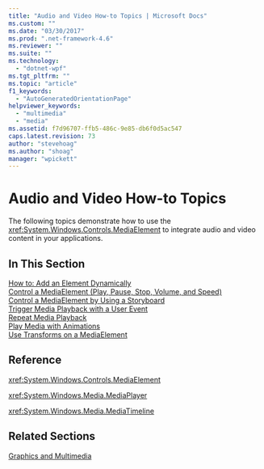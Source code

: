 ```yaml
---
title: "Audio and Video How-to Topics | Microsoft Docs"
ms.custom: ""
ms.date: "03/30/2017"
ms.prod: ".net-framework-4.6"
ms.reviewer: ""
ms.suite: ""
ms.technology: 
  - "dotnet-wpf"
ms.tgt_pltfrm: ""
ms.topic: "article"
f1_keywords: 
  - "AutoGeneratedOrientationPage"
helpviewer_keywords: 
  - "multimedia"
  - "media"
ms.assetid: f7d96707-ffb5-486c-9e85-db6f0d5ac547
caps.latest.revision: 73
author: "stevehoag"
ms.author: "shoag"
manager: "wpickett"
---
```

# Audio and Video How-to Topics
The following topics demonstrate how to use the <xref:System.Windows.Controls.MediaElement> to integrate audio and video content in your applications.  
  
## In This Section  
 [How to: Add an Element Dynamically](http://msdn.microsoft.com/en-us/d00f258a-7973-4de7-bc54-a3fc1f638419)  
 [Control a MediaElement (Play, Pause, Stop, Volume, and Speed)](../../../../docs/framework/wpf/graphics-multimedia/how-to-control-a-mediaelement-play-pause-stop-volume-and-speed.md)  
 [Control a MediaElement by Using a Storyboard](../../../../docs/framework/wpf/graphics-multimedia/how-to-control-a-mediaelement-by-using-a-storyboard.md)  
 [Trigger Media Playback with a User Event](../../../../docs/framework/wpf/graphics-multimedia/how-to-trigger-media-playback-with-a-user-event.md)  
 [Repeat Media Playback](../../../../docs/framework/wpf/graphics-multimedia/how-to-repeat-media-playback.md)  
 [Play Media with Animations](../../../../docs/framework/wpf/graphics-multimedia/how-to-play-media-with-animations.md)  
 [Use Transforms on a MediaElement](../../../../docs/framework/wpf/graphics-multimedia/how-to-use-transforms-on-a-mediaelement.md)  
  
## Reference  
 <xref:System.Windows.Controls.MediaElement>  
  
 <xref:System.Windows.Media.MediaPlayer>  
  
 <xref:System.Windows.Media.MediaTimeline>  
  
## Related Sections  
 [Graphics and Multimedia](../../../../docs/framework/wpf/graphics-multimedia/graphics-and-multimedia.md)